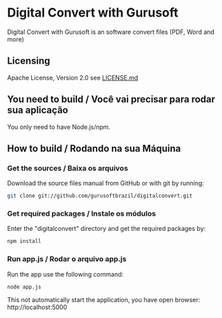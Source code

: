 
Digital Convert with Gurusoft
==================

Digital Convert with Gurusoft is an software convert files (PDF, Word and more)

## Licensing
Apache License, Version 2.0 see [LICENSE.md](LICENSE.md)

## You need to build / Você vai precisar para rodar sua aplicação
You only need to have Node.js/npm.

## How to build / Rodando na sua Máquina

### Get the sources / Baixa os arquivos 
Download the source files manual from GitHub or with git by running:
```bash
git clone git://github.com/gurusoftbrazil/digitalconvert.git
```

### Get required packages / Instale os módulos
Enter the "digitalconvert" directory and get the required packages by:
```bash
npm install
```

### Run app.js / Rodar o arquivo app.js
Run the app use the following command:
```bash
node app.js
```
This not automatically start the application, you have open browser: http://localhost:5000


